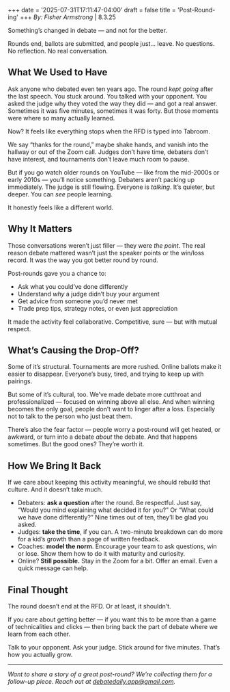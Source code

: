 +++
date = '2025-07-31T17:11:47-04:00'
draft = false
title = 'Post-Round-ing'
+++
*By: Fisher Armstrong* | 8.3.25

Something’s changed in debate — and not for the better.

Rounds end, ballots are submitted, and people just... leave. No questions. No reflection. No real conversation.

## What We Used to Have

Ask anyone who debated even ten years ago. The round *kept going* after the last speech. You stuck around. You talked with your opponent. You asked the judge why they voted the way they did — and got a real answer. Sometimes it was five minutes, sometimes it was forty. But those moments were where so many actually learned.

Now? It feels like everything stops when the RFD is typed into Tabroom.

We say “thanks for the round,” maybe shake hands, and vanish into the hallway or out of the Zoom call. Judges don’t have time, debaters don’t have interest, and tournaments don’t leave much room to pause.

But if you go watch older rounds on YouTube — like from the mid-2000s or early 2010s — you’ll notice something. Debaters aren’t packing up immediately. The judge is still flowing. Everyone is *talking*. It’s quieter, but deeper. You can *see* people learning.

It honestly feels like a different world.

## Why It Matters

Those conversations weren’t just filler — they were *the point*. The real reason debate mattered wasn’t just the speaker points or the win/loss record. It was the way you got better round by round.

Post-rounds gave you a chance to:

- Ask what you could’ve done differently
- Understand *why* a judge didn’t buy your argument
- Get advice from someone you’d never met
- Trade prep tips, strategy notes, or even just appreciation

It made the activity feel collaborative. Competitive, sure — but with mutual respect.

## What’s Causing the Drop-Off?

Some of it’s structural. Tournaments are more rushed. Online ballots make it easier to disappear. Everyone’s busy, tired, and trying to keep up with pairings.

But some of it’s cultural, too. We’ve made debate more cutthroat and professionalized — focused on winning above all else. And when winning becomes the only goal, people don’t want to linger after a loss. Especially not to talk to the person who just beat them.

There’s also the fear factor — people worry a post-round will get heated, or awkward, or turn into a debate *about* the debate. And that happens sometimes. But the good ones? They’re worth it.

## How We Bring It Back

If we care about keeping this activity meaningful, we should rebuild that culture. And it doesn’t take much.

- Debaters: **ask a question** after the round. Be respectful. Just say, “Would you mind explaining what decided it for you?” Or “What could we have done differently?” Nine times out of ten, they’ll be glad you asked.
- Judges: **take the time**, if you can. A two-minute breakdown can do more for a kid’s growth than a page of written feedback.
- Coaches: **model the norm**. Encourage your team to ask questions, win or lose. Show them how to do it with maturity and curiosity.
- Online? **Still possible.** Stay in the Zoom for a bit. Offer an email. Even a quick message can help.

## Final Thought

The round doesn’t end at the RFD. Or at least, it shouldn’t.

If you care about getting better — if you want this to be more than a game of technicalities and clicks — then bring back the part of debate where we learn from each other.

Talk to your opponent. Ask your judge. Stick around for five minutes. That’s how you actually grow.

---

*Want to share a story of a great post-round? We’re collecting them for a follow-up piece. Reach out at debatedaily.app@gmail.com.*
